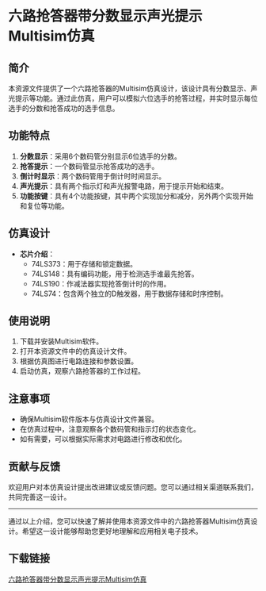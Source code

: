 # 六路抢答器带分数显示声光提示Multisim仿真

## 简介
本资源文件提供了一个六路抢答器的Multisim仿真设计，该设计具有分数显示、声光提示等功能。通过此仿真，用户可以模拟六位选手的抢答过程，并实时显示每位选手的分数和抢答成功的选手信息。

## 功能特点
1. **分数显示**：采用6个数码管分别显示6位选手的分数。
2. **抢答提示**：一个数码管显示抢答成功的选手。
3. **倒计时显示**：两个数码管用于倒计时时间显示。
4. **声光提示**：具有两个指示灯和声光报警电路，用于提示开始和结束。
5. **功能按键**：具有4个功能按键，其中两个实现加分和减分，另外两个实现开始和复位等功能。

## 仿真设计
- **芯片介绍**：
  - 74LS373：用于存储和锁定数据。
  - 74LS148：具有编码功能，用于检测选手谁最先抢答。
  - 74LS190：作减法器实现抢答倒计时的作用。
  - 74LS74：包含两个独立的D触发器，用于数据存储和时序控制。

## 使用说明
1. 下载并安装Multisim软件。
2. 打开本资源文件中的仿真设计文件。
3. 根据仿真图进行电路连接和参数设置。
4. 启动仿真，观察六路抢答器的工作过程。

## 注意事项
- 确保Multisim软件版本与仿真设计文件兼容。
- 在仿真过程中，注意观察各个数码管和指示灯的状态变化。
- 如有需要，可以根据实际需求对电路进行修改和优化。

## 贡献与反馈
欢迎用户对本仿真设计提出改进建议或反馈问题。您可以通过相关渠道联系我们，共同完善这一设计。

---

通过以上介绍，您可以快速了解并使用本资源文件中的六路抢答器Multisim仿真设计。希望这一设计能够帮助您更好地理解和应用相关电子技术。

## 下载链接

[六路抢答器带分数显示声光提示Multisim仿真](https://pan.quark.cn/s/4a2e5c8942f7)